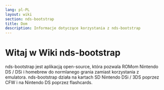 ```yaml
---
lang: pl-PL
layout: wiki
section: nds-bootstrap
title: Dom
description: Informacje dotyczące korzystania z nds-bootstrap
---
```


# Witaj w Wiki nds-bootstrap

nds-bootstrap jest aplikacją open-source, która pozwala ROMom Nintendo DS / DSi i homebrew do normlanego grania zamiast korzystania z emulatora. nds-bootstrap działa na kartach SD Nintendo DSi / 3DS poprzez CFW i na Nintendo DS poprzez flashcards.
